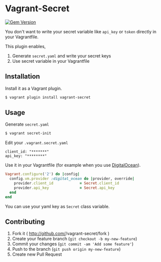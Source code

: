 # Vagrant-Secret

[![Gem Version](https://badge.fury.io/rb/vagrant-secret.png)](http://badge.fury.io/rb/vagrant-secret)

You don't want to write your secret variable like `api_key` or `token` directly in your Vagrantfile.

This plugin enables, 

1. Generate `secret.yaml` and write your secret keys
1. Use secret variable in your Vagrantfile

## Installation

Install it as a Vagrant plugin.

```bash
$ vagrant plugin install vagrant-secret
```

## Usage

Generate `secret.yaml`

```bash
$ vagrant secret-init
```

Edit your `.vagrant.secret.yaml`

```
client_id: "*******"
api_key: "********"
```

Use it in your Vagrantfile (for example when you use [DigitalOcean](https://cloud.digitalocean.com/)).

```ruby
Vagrant.configure('2') do |config|  
  config.vm.provider :digital_ocean do |provider, override|
    provider.client_id            = Secret.client_id
    provider.api_key              = Secret.api_key
  end
end
```

You can use your yaml key as `Secret` class variable. 


## Contributing

1. Fork it ( http://github.com/<my-github-username>/vagrant-secret/fork )
2. Create your feature branch (`git checkout -b my-new-feature`)
3. Commit your changes (`git commit -am 'Add some feature'`)
4. Push to the branch (`git push origin my-new-feature`)
5. Create new Pull Request
